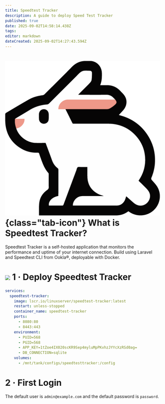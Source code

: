 ```yaml
---
title: Speedtest Tracker
description: A guide to deploy Speed Test Tracker
published: true
date: 2025-09-02T14:58:14.438Z
tags: 
editor: markdown
dateCreated: 2025-09-02T14:27:43.594Z
---
```


# ![](/speedtest-tracker.png){class="tab-icon"} What is Speedtest Tracker?
Speedtest Tracker is a self-hosted application that monitors the performance and uptime of your internet connection. Build using Laravel and Speedtest CLI from Ookla®, deployable with Docker.

# <img src="/docker.png" class="tab-icon"> 1 · Deploy Speedtest Tracker

```yaml
services:
  speedtest-tracker:
    image: lscr.io/linuxserver/speedtest-tracker:latest
    restart: unless-stopped
    container_name: speedtest-tracker
    ports:
      - 8080:80
      - 8443:443
    environment:
      - PUID=568
      - PGID=568
      - APP_KEY=1tZoe4IX020scKR9Sep4myluMpPKvhzJYYcXzRSd0ag=
      - DB_CONNECTION=sqlite
    volumes:
      - /mnt/tank/configs/speedtesttracker:/config
```

# 2 · First Login
The default user is `admin@example.com` and the default password is `password`.
